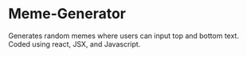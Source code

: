 # Meme-Generator

Generates random memes where users can input top and bottom text. Coded using react, JSX, and Javascript.
